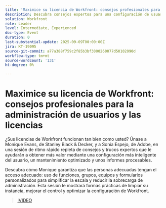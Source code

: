 ```yaml
---
title: 'Maximice su licencia de Workfront: consejos profesionales para la administración de usuarios y las licencias'
description: Descubra consejos expertos para una configuración de usuario de Workfront más inteligente, una administración de licencias optimizada y un control mejorado para maximizar el valor y la eficacia.
solution: Workfront
role: Leader
level: Intermediate, Experienced
doc-type: Event
duration: 0
last-substantial-update: 2025-09-09T00:00:00Z
jira: KT-19095
source-git-commit: a77a388f759c2f85b3bf3000260077d50102090d
workflow-type: tm+mt
source-wordcount: '131'
ht-degree: 0%

---
```



# Maximice su licencia de Workfront: consejos profesionales para la administración de usuarios y las licencias

¿Sus licencias de Workfront funcionan tan bien como usted? Únase a Monique Evans, de Stanley Black &amp; Decker, y a Sonia Espejo, de Adobe, en una sesión de ritmo rápido repleta de consejos y trucos expertos que le ayudarán a obtener más valor mediante una configuración más inteligente del usuario, un mantenimiento optimizado y unos informes procesables.

Descubra cómo Monique garantiza que las personas adecuadas tengan el acceso adecuado: uso de funciones, grupos, equipos y formularios personalizados para simplificar la escala y reducir la sobrecarga de administración. Esta sesión le mostrará formas prácticas de limpiar su instancia, mejorar el control y optimizar la configuración de Workfront.

>[!VIDEO](https://video.tv.adobe.com/v/3473945/?learn=on&enablevpops)

